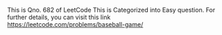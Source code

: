 This is Qno. 682 of LeetCode
This is Categorized into Easy question.
For further details, you can visit this link https://leetcode.com/problems/baseball-game/